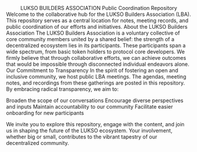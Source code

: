 <div align="center">
LUKSO BUILDERS ASSOCIATION
Public Coordination Repository
</div>
Welcome to the collaborative hub for the LUKSO Builders Association (LBA). This repository serves as a central location for notes, meeting records, and public coordination of our efforts and initiatives.
About the LUKSO Builders Association
The LUKSO Builders Association is a voluntary collective of core community members united by a shared belief: the strength of a decentralized ecosystem lies in its participants. These participants span a wide spectrum, from basic token holders to protocol core developers.
We firmly believe that through collaborative efforts, we can achieve outcomes that would be impossible through disconnected individual endeavors alone.
Our Commitment to Transparency
In the spirit of fostering an open and inclusive community, we host public LBA meetings. The agendas, meeting notes, and recordings from these gatherings are posted in this repository. By embracing radical transparency, we aim to:

Broaden the scope of our conversations
Encourage diverse perspectives and inputs
Maintain accountability to our community
Facilitate easier onboarding for new participants

We invite you to explore this repository, engage with the content, and join us in shaping the future of the LUKSO ecosystem. Your involvement, whether big or small, contributes to the vibrant tapestry of our decentralized community.
